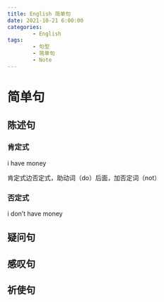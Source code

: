 ```yaml
---
title: English 简单句
date: 2021-10-21 6:00:00
categories:
        - English
tags:
        - 句型
        - 简单句
        - Note
---
```


# 简单句

## 陈述句

### 肯定式

i have money

肯定式边否定式，助动词（do）后面，加否定词（not）

### 否定式

i don’t have money

## 疑问句

## 感叹句

## 祈使句
